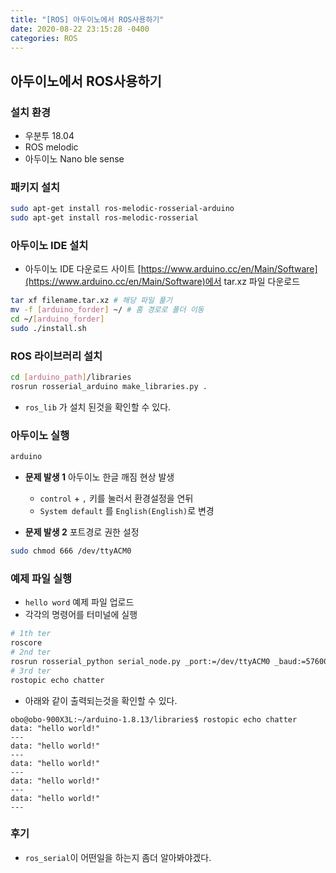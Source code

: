 ```yaml
---
title: "[ROS] 아두이노에서 ROS사용하기"
date: 2020-08-22 23:15:28 -0400
categories: ROS
---
```


## 아두이노에서 ROS사용하기

### 설치 환경

- 우분투 18.04
- ROS melodic
- 아두이노 Nano ble sense

### 패키지 설치

```bash
sudo apt-get install ros-melodic-rosserial-arduino
sudo apt-get install ros-melodic-rosserial
```

### 아두이노 IDE 설치

- 아두이노 IDE 다운로드 사이트 [https://www.arduino.cc/en/Main/Software](https://www.arduino.cc/en/Main/Software)에서 tar.xz 파일 다운로드

```bash
tar xf filename.tar.xz # 해당 파일 풀기
mv -f [arduino_forder] ~/ # 홈 경로로 폴더 이동
cd ~/[arduino_forder]
sudo ./install.sh
```

### ROS 라이브러리 설치

```bash
cd [arduino_path]/libraries
rosrun rosserial_arduino make_libraries.py .
```

- ``ros_lib`` 가 설치 된것을 확인할 수 있다.

### 아두이노 실행

```bash
arduino
```

- **문제 발생 1** 아두이노 한글 깨짐 현상 발생
    - ```control``` + ```,``` 키를 눌러서 환경설정을 연뒤
    - ``System default`` 를 ``English(English)``로 변경

- **문제 발생 2** 포트경로 권한 설정

```bash
sudo chmod 666 /dev/ttyACM0  
```

### 예제 파일 실행

- ``hello word`` 예제 파일 업로드
- 각각의 명령어를 터미널에 실행

```bash
# 1th ter
roscore
# 2nd ter
rosrun rosserial_python serial_node.py _port:=/dev/ttyACM0 _baud:=57600
# 3rd ter
rostopic echo chatter
```

- 아래와 같이 출력되는것을 확인할 수 있다.

```
obo@obo-900X3L:~/arduino-1.8.13/libraries$ rostopic echo chatter
data: "hello world!"
---
data: "hello world!"
---
data: "hello world!"
---
data: "hello world!"
---
data: "hello world!"
---
```

### 후기
- ``ros_serial``이 어떤일을 하는지 좀더 알아봐야겠다.
